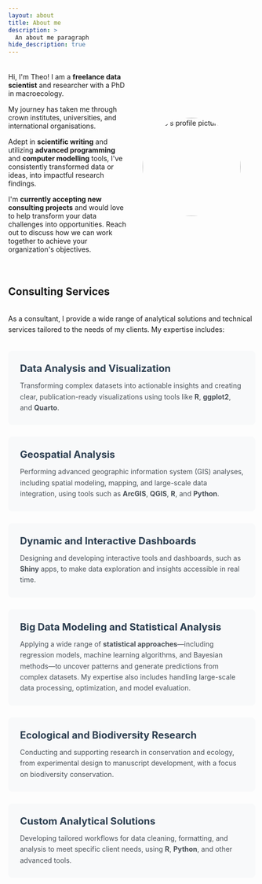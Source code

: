 ```yaml
---
layout: about
title: About me  
description: >
  An about me paragraph 
hide_description: true
---
```

<style>
  .about-me-container {
    display: flex;
    align-items: center;
    max-width: 100%;
    padding: 20px 0;
  }

  .about-me-text {
    flex-grow: 1;
    padding-right: 30px;
  }

  .about-me-text p {
    margin: 0 0 15px 0;
  }

  .profile-picture-container {
    flex-shrink: 0;
    width: 200px;
    height: 200px;
    position: relative;
    margin-right: 30px;
  }

  .profile-picture {
    width: 100%;
    height: 100%;
    border-radius: 50%;
    object-fit: cover;
    position: sticky;
    top: 20px;
  }

  .services-container {
    margin-top: 2rem;
  }

  .service-card {
    background-color: #f8f9fa;
    border-radius: 8px;
    padding: 1.5rem;
    margin-bottom: 1.5rem;
    transition: transform 0.2s;
  }

  .service-card:hover {
    transform: translateY(-3px);
  }

  .service-title {
    color: #2c3e50;
    font-size: 1.25rem;
    font-weight: bold;
    margin-bottom: 0.75rem;
  }

  .service-description {
    color: #495057;
    line-height: 1.6;
  }

  @media (max-width: 600px) {
    .about-me-container {
      flex-direction: column-reverse;
      padding: 20px;
    }

    .about-me-text {
      padding-right: 0;
      padding-top: 20px;
    }

    .profile-picture-container {
      width: 150px;
      height: 150px;
      margin-right: 0;
    }

    .profile-picture {
      position: static;
    }
  }
</style>

<div class="about-me-container">
  <div class="about-me-text">
    <p>
      Hi, I'm Theo! I am a <strong>freelance data scientist</strong> and researcher with a PhD in macroecology.
    </p>
    <p>
      My journey has taken me through crown institutes, universities, and international organisations. 
    </p>
    <p>
      Adept in <strong>scientific writing</strong> and utilizing <strong>advanced programming</strong> and <strong>computer modelling</strong> tools, I've consistently transformed data or ideas, into impactful research findings. 
    </p>
    <p>
      I'm <strong>currently accepting new consulting projects</strong> and would love to help transform your data challenges into opportunities. Reach out to discuss how we can work together to achieve your organization's objectives.
    </p>
  </div>
  <div class="profile-picture-container">
    <img class="profile-picture" src="https://github.com/TheophileMt92/theophile-mouton/raw/gh-pages/assets/img/DSCF7388_cropped.jpg" alt="Theo's profile picture" />
  </div>
</div>

<h2>Consulting Services</h2>
<div class="services-container">
  <p class="services-intro" style="margin-bottom: 2rem; line-height: 1.6;">
    As a consultant, I provide a wide range of analytical solutions and technical services tailored to the needs of my clients. My expertise includes:
  </p>
  
  <div class="service-card">
    <div class="service-title">Data Analysis and Visualization</div>
    <div class="service-description">
      Transforming complex datasets into actionable insights and creating clear, publication-ready visualizations using tools like <strong>R</strong>, <strong>ggplot2</strong>, and <strong>Quarto</strong>.
    </div>
  </div>

  <div class="service-card">
    <div class="service-title">Geospatial Analysis</div>
    <div class="service-description">
      Performing advanced geographic information system (GIS) analyses, including spatial modeling, mapping, and large-scale data integration, using tools such as <strong>ArcGIS</strong>, <strong>QGIS</strong>, <strong>R</strong>, and <strong>Python</strong>.
    </div>
  </div>

  <div class="service-card">
    <div class="service-title">Dynamic and Interactive Dashboards</div>
    <div class="service-description">
      Designing and developing interactive tools and dashboards, such as <strong>Shiny</strong> apps, to make data exploration and insights accessible in real time.
    </div>
  </div>

  <div class="service-card">
    <div class="service-title">Big Data Modeling and Statistical Analysis</div>
    <div class="service-description">
      Applying a wide range of <strong>statistical approaches</strong>—including regression models, machine learning algorithms, and Bayesian methods—to uncover patterns and generate predictions from complex datasets. My expertise also includes handling large-scale data processing, optimization, and model evaluation.
    </div>
  </div>

  <div class="service-card">
    <div class="service-title">Ecological and Biodiversity Research</div>
    <div class="service-description">
      Conducting and supporting research in conservation and ecology, from experimental design to manuscript development, with a focus on biodiversity conservation.
    </div>
  </div>

  <div class="service-card">
    <div class="service-title">Custom Analytical Solutions</div>
    <div class="service-description">
      Developing tailored workflows for data cleaning, formatting, and analysis to meet specific client needs, using <strong>R</strong>, <strong>Python</strong>, and other advanced tools.
    </div>
  </div>
</div>